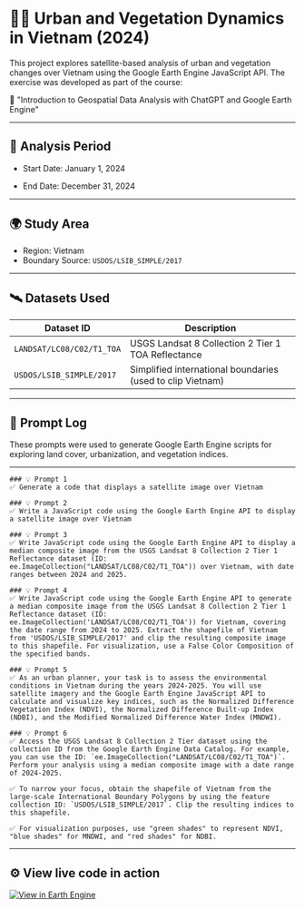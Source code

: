 # 🌇🌱 Urban and Vegetation Dynamics in Vietnam (2024)

This project explores satellite-based analysis of urban and vegetation changes over Vietnam using the Google Earth Engine JavaScript API. The exercise was developed as part of the course:

📘 "Introduction to Geospatial Data Analysis with ChatGPT and Google Earth Engine"

---

## 📅 Analysis Period

- Start Date: January 1, 2024

- End Date: December 31, 2024

---

## 🌍 Study Area

- Region: Vietnam
- Boundary Source: `USDOS/LSIB_SIMPLE/2017`

---

## 🛰️ Datasets Used

| Dataset ID | Description |
|------------|-------------|
| `LANDSAT/LC08/C02/T1_TOA` | USGS Landsat 8 Collection 2 Tier 1 TOA Reflectance |
| `USDOS/LSIB_SIMPLE/2017` | Simplified international boundaries (used to clip Vietnam) |

---

## 💬 Prompt Log

These prompts were used to generate Google Earth Engine scripts for exploring land cover, urbanization, and vegetation indices.

---

```
### 💡 Prompt 1
✅ Generate a code that displays a satellite image over Vietnam

### 💡 Prompt 2
✅ Write a JavaScript code using the Google Earth Engine API to display a satellite image over Vietnam

### 💡 Prompt 3
✅ Write JavaScript code using the Google Earth Engine API to display a median composite image from the USGS Landsat 8 Collection 2 Tier 1 Reflectance dataset (ID: ee.ImageCollection("LANDSAT/LC08/C02/T1_TOA")) over Vietnam, with date ranges between 2024 and 2025.

### 💡 Prompt 4
✅ Write JavaScript code using the Google Earth Engine API to generate a median composite image from the USGS Landsat 8 Collection 2 Tier 1 Reflectance dataset (ID: ee.ImageCollection('LANDSAT/LC08/C02/T1_TOA')) for Vietnam, covering the date range from 2024 to 2025. Extract the shapefile of Vietnam from 'USDOS/LSIB_SIMPLE/2017' and clip the resulting composite image to this shapefile. For visualization, use a False Color Composition of the specified bands.

### 💡 Prompt 5
✅ As an urban planner, your task is to assess the environmental conditions in Vietnam during the years 2024-2025. You will use satellite imagery and the Google Earth Engine JavaScript API to calculate and visualize key indices, such as the Normalized Difference Vegetation Index (NDVI), the Normalized Difference Built-up Index (NDBI), and the Modified Normalized Difference Water Index (MNDWI).

### 💡 Prompt 6
✅ Access the USGS Landsat 8 Collection 2 Tier dataset using the collection ID from the Google Earth Engine Data Catalog. For example, you can use the ID: `ee.ImageCollection("LANDSAT/LC08/C02/T1_TOA")`. Perform your analysis using a median composite image with a date range of 2024-2025.

✅ To narrow your focus, obtain the shapefile of Vietnam from the large-scale International Boundary Polygons by using the feature collection ID: `USDOS/LSIB_SIMPLE/2017`. Clip the resulting indices to this shapefile.

✅ For visualization purposes, use "green shades" to represent NDVI, "blue shades" for MNDWI, and "red shades" for NDBI.

```
---

## ⚙️ View live code in action
[![View in Earth Engine](https://img.shields.io/badge/View%20in-Earth%20Engine-008000?logo=google)](https://code.earthengine.google.com/47e27493cda909a9a0850db8a44608f6?noload=true)
